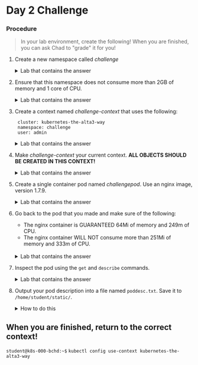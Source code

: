# Day 2 Challenge

### Procedure
> In your lab environment, create the following! When you are finished, you can ask Chad to "grade" it for you!

1. Create a new namespace called *challenge*
    <br>
    <details><summary>Lab that contains the answer</summary>
    See Lab 11
    </details>
    
0. Ensure that this namespace does not consume more than 2GB of memory and 1 core of CPU.
    <br>
    <details><summary>Lab that contains the answer</summary>
    See Lab 11
    </details>
    
0. Create a context named *challenge-context* that uses the following:

        cluster: kubernetes-the-alta3-way
        namespace: challenge
        user: admin

    <details><summary>Lab that contains the answer</summary>
    See Lab 12
    </details>
    
0. Make *challenge-context* your current context. **ALL OBJECTS SHOULD BE CREATED IN THIS CONTEXT!**
    <br>
    <details><summary>Lab that contains the answer</summary>
    See Lab 12
    </details>   

0. Create a single container pod named *challengepod*. Use an nginx image, version 1.7.9.
    <br>
    <details><summary>Lab that contains the answer</summary>
    See Lab 16
    </details>
    
0. Go back to the pod that you made and make sure of the following:
   - The nginx container is GUARANTEED 64Mi of memory and 249m of CPU.
   - The nginx container WILL NOT consume more than 251Mi of memory and 333m of CPU.
    <br>
    <details><summary>Lab that contains the answer</summary>
    See Lab 17
    </details>   
            
0. Inspect the pod using the `get` and `describe` commands.
    <br>
    <details><summary>Lab that contains the answer</summary>
    See Labs 14 and 15
    </details>
    
0. Output your pod description into a file named `poddesc.txt`. Save it to `/home/student/static/`.
    <br>
    <details><summary>How to do this</summary>
    
    `kubectl describe pod challengepod > ~/home/student/static/poddesc.txt`
    
    </details>
    
## When you are finished, return to the correct context!

`student@k8s-000-bchd:~$` `kubectl config use-context kubernetes-the-alta3-way`
